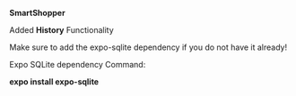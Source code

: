 **SmartShopper**

Added **History** Functionality

Make sure to add the expo-sqlite dependency if you do not have it already!

Expo SQLite dependency Command:

**expo install expo-sqlite**

